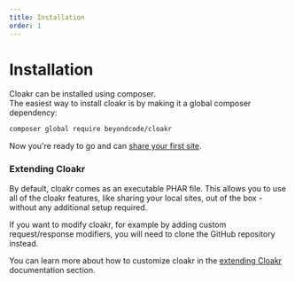 ```yaml
---
title: Installation
order: 1
---
```


# Installation

Cloakr can be installed using composer.  
The easiest way to install cloakr is by making it a global composer dependency:

```bash
composer global require beyondcode/cloakr
```

Now you're ready to go and can [share your first site](/getting-started/share-your-first-site).

### Extending Cloakr

By default, cloakr comes as an executable PHAR file. This allows you to use all of the cloakr features, like sharing your local sites, out of the box - without any additional setup required.

If you want to modify cloakr, for example by adding custom request/response modifiers, you will need to clone the GitHub repository instead.

You can learn more about how to customize cloakr in the [extending Cloakr](/extending) documentation section.